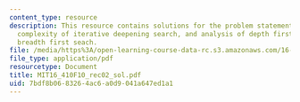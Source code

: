 ```yaml
---
content_type: resource
description: This resource contains solutions for the problem statements related to
  complexity of iterative deepening search, and analysis of depth first search and
  breadth first seach.
file: /media/https%3A/open-learning-course-data-rc.s3.amazonaws.com/16-410-principles-of-autonomy-and-decision-making-fall-2010/7bdf8b0683264ac6a0d9041a647ed1a1_MIT16_410F10_rec02_sol.pdf
file_type: application/pdf
resourcetype: Document
title: MIT16_410F10_rec02_sol.pdf
uid: 7bdf8b06-8326-4ac6-a0d9-041a647ed1a1
---
```

